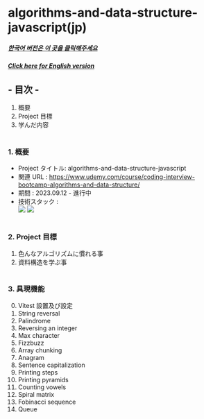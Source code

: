 # algorithms-and-data-structure-javascript(jp)

##### [한국어 버전은 이 곳을 클릭해주세요](README.md)

##### [Click here for English version](README_EN.md)

## - 目次 -

1. 概要
2. Project 目標
3. 学んだ内容
   </br>
   </br>

### 1. 概要

- Project タイトル: algorithms-and-data-structure-javascript
- 関連 URL : https://www.udemy.com/course/coding-interview-bootcamp-algorithms-and-data-structure/
- 期間 : 2023.09.12 - 進行中
- 技術スタック : </br>
  <img src="https://img.shields.io/badge/javascript-F7DF1E?style=for-the-badge&logo=javascript&logoColor=white"> <img src="https://img.shields.io/badge/jest-C21325?style=for-the-badge&logo=jest&logoColor=white">
  </br>
  </br>

### 2. Project 目標

1. 色んなアルゴリズムに慣れる事
2. 資料構造を学ぶ事
   </br>
   </br>

### 3. 具現機能 </br>

0. Vitest 設置及び設定
1. String reversal
2. Palindrome
3. Reversing an integer
4. Max character
5. Fizzbuzz
6. Array chunking
7. Anagram
8. Sentence capitalization
9. Printing steps
10. Printing pyramids
11. Counting vowels
12. Spiral matrix
13. Fobinacci sequence
14. Queue
